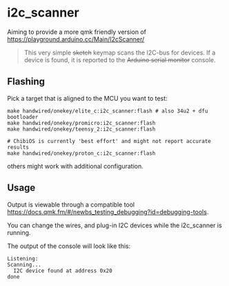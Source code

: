 # i2c_scanner

Aiming to provide a more qmk friendly version of <https://playground.arduino.cc/Main/I2cScanner/>

> This very simple ~~sketch~~ keymap scans the I2C-bus for devices. If a device is found, it is reported to the ~~Arduino serial monitor~~ console.


## Flashing

Pick a target that is aligned to the MCU you want to test:

```console
make handwired/onekey/elite_c:i2c_scanner:flash # also 34u2 + dfu bootloader
make handwired/onekey/promicro:i2c_scanner:flash
make handwired/onekey/teensy_2:i2c_scanner:flash

# ChibiOS is currently 'best effort' and might not report accurate results
make handwired/onekey/proton_c:i2c_scanner:flash
```

others might work with additional configuration.

## Usage

Output is viewable through a compatible tool <https://docs.qmk.fm/#/newbs_testing_debugging?id=debugging-tools>.

You can change the wires, and plug-in I2C devices while the i2c_scanner is running.

The output of the console will look like this:

```
Listening:
Scanning...
  I2C device found at address 0x20
done
```
